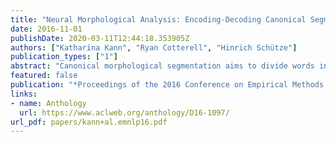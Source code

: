 ```yaml
---
title: "Neural Morphological Analysis: Encoding-Decoding Canonical Segments"
date: 2016-11-01
publishDate: 2020-03-11T12:44:18.353905Z
authors: ["Katharina Kann", "Ryan Cotterell", "Hinrich Schütze"]
publication_types: ["1"]
abstract: "Canonical morphological segmentation aims to divide words into a sequence of standardized segments. In this work, we propose a character-based neural encoderdecoder model for this task. Additionally, we extend our model to include morphemelevel and lexical information through a neural reranker. We set the new state of the art for the task improving previous results by up to 21% accuracy. Our experiments cover three languages: English, German and Indonesian."
featured: false
publication: "*Proceedings of the 2016 Conference on Empirical Methods in Natural Language Processing*"
links:
- name: Anthology
  url: https://www.aclweb.org/anthology/D16-1097/
url_pdf: papers/kann+al.emnlp16.pdf
---
```


